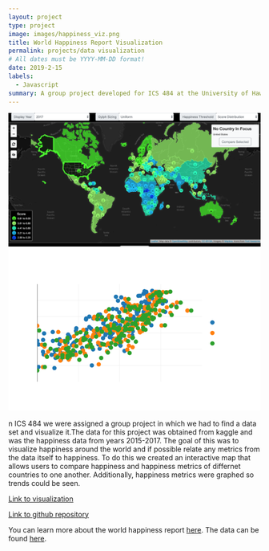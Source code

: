 ```yaml
---
layout: project
type: project
image: images/happiness_viz.png
title: World Happiness Report Visualization
permalink: projects/data visualization
# All dates must be YYYY-MM-DD format!
date: 2019-2-15
labels:
  - Javascript
summary: A group project developed for ICS 484 at the University of Hawaii at Manoa.
---
```


  <img class="ui medium image right" src="../images/happiness_viz.png">
  <img class="ui medium image left" src="../images/happines_graph.png">
  
n ICS 484 we were assigned a group project in which we had to find a data set and visualize it.The data for this project was obtained from kaggle and was the happiness data from years 2015-2017. The goal of this was to visualize happiness around the world and if possible relate any metrics from the data itself to happiness. To do this we created an interactive map that allows users to compare happiness and happiness metrics of differnet countries to one another. Additionally, happiness metrics were graphed so trends could be seen.

  
 
[Link to visualization](https://ics-484-fall-2018-team-app.github.io/Project-3/index.html#map)

[Link to github repository](https://github.com/ICS-484-Fall-2018-Team-App/Project-3)


You can learn more about the world happiness report [here](http://worldhappiness.report/).
The data can be found [here](https://www.kaggle.com/unsdsn/world-happiness).


